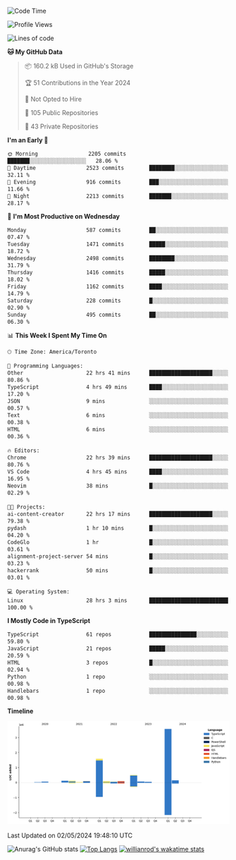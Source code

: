 <!--START_SECTION:waka-->
![Code Time](http://img.shields.io/badge/Code%20Time-1%2C504%20hrs%2034%20mins-blue)

![Profile Views](http://img.shields.io/badge/Profile%20Views-0-blue)

![Lines of code](https://img.shields.io/badge/From%20Hello%20World%20I%27ve%20Written-6.5%20million%20lines%20of%20code-blue)

**🐱 My GitHub Data** 

> 📦 160.2 kB Used in GitHub's Storage 
 > 
> 🏆 51 Contributions in the Year 2024
 > 
> 🚫 Not Opted to Hire
 > 
> 📜 105 Public Repositories 
 > 
> 🔑 43 Private Repositories 
 > 
**I'm an Early 🐤** 

```text
🌞 Morning                2205 commits        ███████░░░░░░░░░░░░░░░░░░   28.06 % 
🌆 Daytime                2523 commits        ████████░░░░░░░░░░░░░░░░░   32.11 % 
🌃 Evening                916 commits         ███░░░░░░░░░░░░░░░░░░░░░░   11.66 % 
🌙 Night                  2213 commits        ███████░░░░░░░░░░░░░░░░░░   28.17 % 
```
📅 **I'm Most Productive on Wednesday** 

```text
Monday                   587 commits         ██░░░░░░░░░░░░░░░░░░░░░░░   07.47 % 
Tuesday                  1471 commits        █████░░░░░░░░░░░░░░░░░░░░   18.72 % 
Wednesday                2498 commits        ████████░░░░░░░░░░░░░░░░░   31.79 % 
Thursday                 1416 commits        █████░░░░░░░░░░░░░░░░░░░░   18.02 % 
Friday                   1162 commits        ████░░░░░░░░░░░░░░░░░░░░░   14.79 % 
Saturday                 228 commits         █░░░░░░░░░░░░░░░░░░░░░░░░   02.90 % 
Sunday                   495 commits         ██░░░░░░░░░░░░░░░░░░░░░░░   06.30 % 
```


📊 **This Week I Spent My Time On** 

```text
🕑︎ Time Zone: America/Toronto

💬 Programming Languages: 
Other                    22 hrs 41 mins      ████████████████████░░░░░   80.86 % 
TypeScript               4 hrs 49 mins       ████░░░░░░░░░░░░░░░░░░░░░   17.20 % 
JSON                     9 mins              ░░░░░░░░░░░░░░░░░░░░░░░░░   00.57 % 
Text                     6 mins              ░░░░░░░░░░░░░░░░░░░░░░░░░   00.38 % 
HTML                     6 mins              ░░░░░░░░░░░░░░░░░░░░░░░░░   00.36 % 

🔥 Editors: 
Chrome                   22 hrs 39 mins      ████████████████████░░░░░   80.76 % 
VS Code                  4 hrs 45 mins       ████░░░░░░░░░░░░░░░░░░░░░   16.95 % 
Neovim                   38 mins             █░░░░░░░░░░░░░░░░░░░░░░░░   02.29 % 

🐱‍💻 Projects: 
ai-content-creator       22 hrs 17 mins      ████████████████████░░░░░   79.38 % 
pydash                   1 hr 10 mins        █░░░░░░░░░░░░░░░░░░░░░░░░   04.20 % 
CodeGlo                  1 hr                █░░░░░░░░░░░░░░░░░░░░░░░░   03.61 % 
alignment-project-server 54 mins             █░░░░░░░░░░░░░░░░░░░░░░░░   03.23 % 
hackerrank               50 mins             █░░░░░░░░░░░░░░░░░░░░░░░░   03.01 % 

💻 Operating System: 
Linux                    28 hrs 3 mins       █████████████████████████   100.00 % 
```

**I Mostly Code in TypeScript** 

```text
TypeScript               61 repos            ███████████████░░░░░░░░░░   59.80 % 
JavaScript               21 repos            █████░░░░░░░░░░░░░░░░░░░░   20.59 % 
HTML                     3 repos             █░░░░░░░░░░░░░░░░░░░░░░░░   02.94 % 
Python                   1 repo              ░░░░░░░░░░░░░░░░░░░░░░░░░   00.98 % 
Handlebars               1 repo              ░░░░░░░░░░░░░░░░░░░░░░░░░   00.98 % 
```



**Timeline**

![Lines of Code chart](https://raw.githubusercontent.com/wise-introvert/wise-introvert/master/assets/bar_graph.png)


 Last Updated on 02/05/2024 19:48:10 UTC
<!--END_SECTION:waka-->

![Anurag's GitHub stats](https://github-readme-stats.vercel.app/api?username=wise-introvert&count_private=true&show_icons=true)
[![Top Langs](https://github-readme-stats.vercel.app/api/top-langs/?username=wise-introvert&langs_count=10)](https://github.com/anuraghazra/github-readme-stats)
[![willianrod's wakatime stats](https://github-readme-stats.vercel.app/api/wakatime?username=wiseintrovert)](https://github.com/anuraghazra/github-readme-stats)
